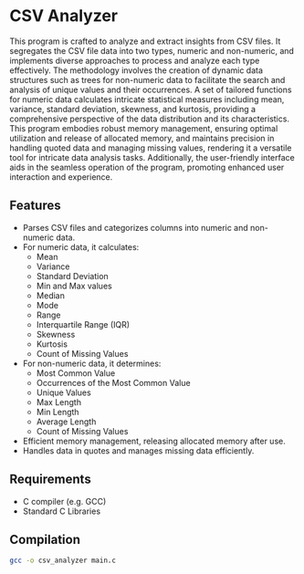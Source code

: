 # CSV Analyzer

This program is crafted to analyze and extract insights from CSV files. It segregates the CSV file data into two types, numeric and non-numeric, and implements diverse approaches to process and analyze each type effectively. The methodology involves the creation of dynamic data structures such as trees for non-numeric data to facilitate the search and analysis of unique values and their occurrences. A set of tailored functions for numeric data calculates intricate statistical measures including mean, variance, standard deviation, skewness, and kurtosis, providing a comprehensive perspective of the data distribution and its characteristics. This program embodies robust memory management, ensuring optimal utilization and release of allocated memory, and maintains precision in handling quoted data and managing missing values, rendering it a versatile tool for intricate data analysis tasks. Additionally, the user-friendly interface aids in the seamless operation of the program, promoting enhanced user interaction and experience.

## Features
- Parses CSV files and categorizes columns into numeric and non-numeric data.
- For numeric data, it calculates:
  - Mean
  - Variance
  - Standard Deviation
  - Min and Max values
  - Median
  - Mode
  - Range
  - Interquartile Range (IQR)
  - Skewness
  - Kurtosis
  - Count of Missing Values
- For non-numeric data, it determines:
  - Most Common Value
  - Occurrences of the Most Common Value
  - Unique Values
  - Max Length
  - Min Length
  - Average Length
  - Count of Missing Values
- Efficient memory management, releasing allocated memory after use.
- Handles data in quotes and manages missing data efficiently.

## Requirements
- C compiler (e.g. GCC)
- Standard C Libraries

## Compilation
```sh
gcc -o csv_analyzer main.c
